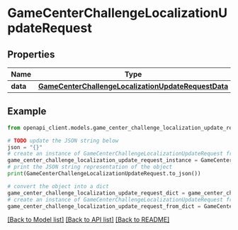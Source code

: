 # GameCenterChallengeLocalizationUpdateRequest


## Properties

Name | Type | Description | Notes
------------ | ------------- | ------------- | -------------
**data** | [**GameCenterChallengeLocalizationUpdateRequestData**](GameCenterChallengeLocalizationUpdateRequestData.md) |  | 

## Example

```python
from openapi_client.models.game_center_challenge_localization_update_request import GameCenterChallengeLocalizationUpdateRequest

# TODO update the JSON string below
json = "{}"
# create an instance of GameCenterChallengeLocalizationUpdateRequest from a JSON string
game_center_challenge_localization_update_request_instance = GameCenterChallengeLocalizationUpdateRequest.from_json(json)
# print the JSON string representation of the object
print(GameCenterChallengeLocalizationUpdateRequest.to_json())

# convert the object into a dict
game_center_challenge_localization_update_request_dict = game_center_challenge_localization_update_request_instance.to_dict()
# create an instance of GameCenterChallengeLocalizationUpdateRequest from a dict
game_center_challenge_localization_update_request_from_dict = GameCenterChallengeLocalizationUpdateRequest.from_dict(game_center_challenge_localization_update_request_dict)
```
[[Back to Model list]](../README.md#documentation-for-models) [[Back to API list]](../README.md#documentation-for-api-endpoints) [[Back to README]](../README.md)


